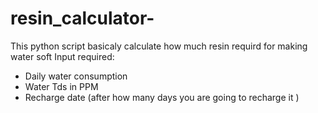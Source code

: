 # resin_calculator-
This python script basicaly calculate how much resin requird for making water soft 
Input required: 
 - Daily water consumption 
 - Water Tds in PPM 
 - Recharge date (after how many days you are going to recharge it )
